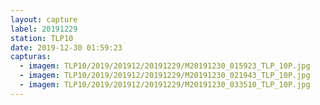 ```yaml
---
layout: capture
label: 20191229
station: TLP10
date: 2019-12-30 01:59:23
capturas:
  - imagem: TLP10/2019/201912/20191229/M20191230_015923_TLP_10P.jpg
  - imagem: TLP10/2019/201912/20191229/M20191230_021943_TLP_10P.jpg
  - imagem: TLP10/2019/201912/20191229/M20191230_033510_TLP_10P.jpg
---
```

